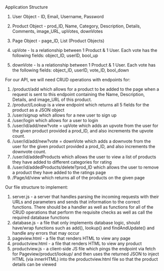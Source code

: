 Application Structure

1. User Object - ID, Email, Username, Password

2. Product Object - prod_ID, Name, Category, Description, Details, Comments, image_URL, upVotes, downVotes

3. Page Object - page_ID, List (Product Objects)

4. upVote - Is a relationship between 1 Product & 1 User. Each vote has the following fields: object_ID, userID, bool_up

5. downVote - Is a relationship between 1 Product & 1 User. Each vote has the following fields: object_ID, userID, vote_ID, bool_down

For our API, we will need CRUD operations with endpoints for:
1. /product/add which allows for a product to be added to the page when a request is sent to this endpoint containing the  Name, Description, Details, and image_URL of this product.
2. /product/Lookup is a view endpoint which returns all 5 fields for the product as a JSON object
3. /user/signup  which allows for a new user to sign up 
4. /user/login which allows for a user to login
5. /user/id/add/new?vote = upVote which adds an upvote from the user for the given product  provided a prod_ID, and also increments the upvote count. 
6. /user/id/add/new?vote = downVote which adds a downvote from the user for the given product  provided a prod_ID, and also increments the downvote count. 
7. /user/id/addedProducts which allows the user to view a list of products they have added to different categories for rating
8. /user/id/addedProducts/delete?prod_ID which allows the user to remove a product they have added to the ratings page 
9. /Page/id/view which returns all of the products on the given page

Our  file structure to implement:
1. server.js - a server that handles parsing the incoming requests with their URLs and parameters and sends that information to the correct functions. There should be a handler as well as functions for all of the CRUD operations that perform the requisite checks as well as call the required database functions
2. database.js - a file that only implements database logic, should have/wrap functions such as add(), lookup() and findAndUpdate() and handle any errors that may occur
3. pageview.html - a file that renders HTML to view any page
4. productview.html - a file that renders HTML to view any product 
5. productview.js - a client-side JS file which pings the endpoint via fetch for Pageview/product/lookup/ and then uses the returned JSON to inject HTML (via innerHTML) into the productview.html file so that the product details can be viewed
